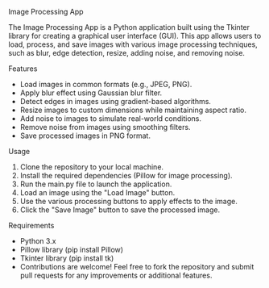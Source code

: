 Image Processing App

The Image Processing App is a Python application built using the Tkinter library for creating a graphical user interface (GUI). This app allows users to load, process, and save images with various image processing techniques, such as blur, edge detection, resize, adding noise, and removing noise.

Features
- Load images in common formats (e.g., JPEG, PNG).
- Apply blur effect using Gaussian blur filter.
- Detect edges in images using gradient-based algorithms.
- Resize images to custom dimensions while maintaining aspect ratio.
- Add noise to images to simulate real-world conditions.
- Remove noise from images using smoothing filters.
- Save processed images in PNG format.

Usage
1. Clone the repository to your local machine.
2. Install the required dependencies (Pillow for image processing).
3. Run the main.py file to launch the application.
4. Load an image using the "Load Image" button.
5. Use the various processing buttons to apply effects to the image.
6. Click the "Save Image" button to save the processed image.

Requirements
- Python 3.x
- Pillow library (pip install Pillow)
- Tkinter library (pip install tk)
- Contributions are welcome! Feel free to fork the repository and submit pull requests for any improvements or additional features.
